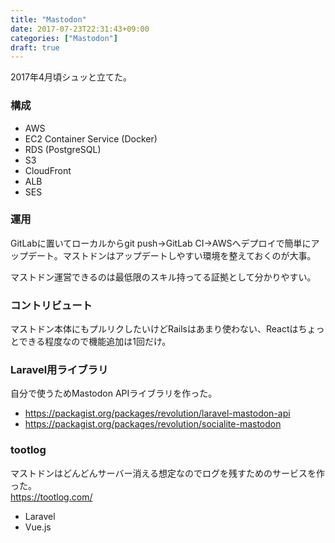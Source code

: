```yaml
---
title: "Mastodon"
date: 2017-07-23T22:31:43+09:00
categories: ["Mastodon"]
draft: true
---
```


2017年4月頃シュッと立てた。

### 構成

- AWS
- EC2 Container Service (Docker)
- RDS (PostgreSQL)
- S3
- CloudFront
- ALB
- SES

### 運用
GitLabに置いてローカルからgit push→GitLab CI→AWSへデプロイで簡単にアップデート。マストドンはアップデートしやすい環境を整えておくのが大事。

マストドン運営できるのは最低限のスキル持ってる証拠として分かりやすい。

### コントリビュート
マストドン本体にもプルリクしたいけどRailsはあまり使わない、Reactはちょっとできる程度なので機能追加は1回だけ。

### Laravel用ライブラリ
自分で使うためMastodon APIライブラリを作った。

- https://packagist.org/packages/revolution/laravel-mastodon-api
- https://packagist.org/packages/revolution/socialite-mastodon

### tootlog
マストドンはどんどんサーバー消える想定なのでログを残すためのサービスを作った。  
https://tootlog.com/

- Laravel
- Vue.js
